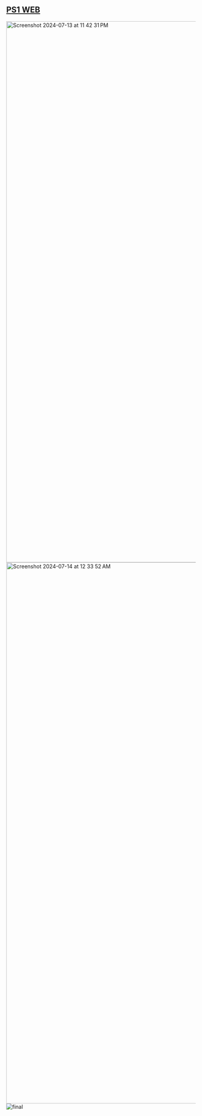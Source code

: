## <a href="https://ps1-web.vercel.app/">PS1 WEB</a><br>
<img width="1440" alt="Screenshot 2024-07-13 at 11 42 31 PM" src="https://github.com/user-attachments/assets/d3b53bef-e962-4845-82e0-9897396225a9"><br>
<img width="1440" alt="Screenshot 2024-07-14 at 12 33 52 AM" src="https://github.com/user-attachments/assets/fcc28c51-4aa3-429d-a36e-93b9c55c62ab"><br>
![final](https://github.com/user-attachments/assets/b92b9a07-a155-4086-bd1a-1123dcdbf795)


